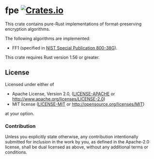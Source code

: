 # fpe [![Crates.io](https://img.shields.io/crates/v/fpe.svg)](https://crates.io/crates/fpe) #

This crate contains pure-Rust implementations of format-preserving encryption
algorithms.

The following algorithms are implemented:
- FF1 (specified in [NIST Special Publication 800-38G](http://dx.doi.org/10.6028/NIST.SP.800-38G)).

This crate requires Rust version 1.56 or greater.

## License

Licensed under either of

 * Apache License, Version 2.0, ([LICENSE-APACHE](LICENSE-APACHE) or http://www.apache.org/licenses/LICENSE-2.0)
 * MIT license ([LICENSE-MIT](LICENSE-MIT) or http://opensource.org/licenses/MIT)

at your option.

### Contribution

Unless you explicitly state otherwise, any contribution intentionally
submitted for inclusion in the work by you, as defined in the Apache-2.0
license, shall be dual licensed as above, without any additional terms or
conditions.
